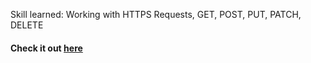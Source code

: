 Skill learned:
Working with HTTPS Requests, GET, POST, PUT, PATCH, DELETE

<h4>Check it out <a href="https://itsozod.github.io/fetch-api-js/">here</a></h4>
